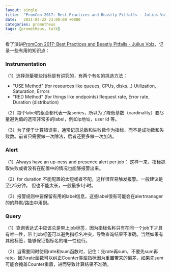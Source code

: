 ```yaml
---
layout: single
title:  "PromCon 2017: Best Practices and Beastly Pitfalls - Julius Volz"
date:   2021-04-22 23:00:00 +0800
categories: prometheus
tags: [prometheus, talk]
---
```


看了演讲[PromCon 2017: Best Practices and Beastly Pitfalls - Julius Volz](https://www.youtube.com/watch?v=_MNYuTNfTb4&list=WL&index=27)，记录一些有用的知识点：

### Instrumentation

（1）选择测量哪些指标是有讲究的，有两个有名的挑选方法：

* "USE Method" (for resources like queues, CPUs, disks...)
Utilization, Saturation, Errors
* "RED Method" (for things like endpoints)
Request rate, Error rate, Duration (distribution)

（2）每个label的组合都代表一条series，所以为了降低基数（cardinality）要尽量避免值的选项非常多的label，例如ip地址，user id 等。

（3）为了便于计算错误率，通常记录总数和失败数作为指标，而不是成功数和失败数。前者只需要做一次除法，后者还要多做一次加法。

### Alert

（1）Always have an up-ness and presence alert per job： 这样一来，指标抓取失败或者没有在配置中的情况也能够报警出来。

（2）for duration 不能配置的太短或者不配，这样很容易触发报警。一般建议是至少5分钟。
但也不能太长，一般最多1小时。

（3）报警规则中要保留有用的label信息，这些label很有可能会在alertmanager的的静默/路由中用到。


### Query

（1）查询表达式中应该总是带上job标签，因为指标名称只有在同一个job下才具有唯一性，带上job标签可以避免指标名冲突，导致查询结果不准确。当然如果有其他标签，能够保证指标名的唯一性也行。

（2）当需要同时使用rate和sum函数时，记住：先rate再sum，不要先sum再rate。因为rate函数可以纠正Counter类型指标因为重置带来的偏差，如果先sum可能会掩盖Counter重置，进而导致计算结果不准确。

